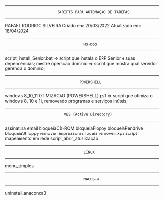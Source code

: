 -----------------------------------------------------------------------------------------
							SCRIPTS PARA AUTOMAÇAO DE TAREFAS
-----------------------------------------------------------------------------------------

RAFAEL RODRIGO SILVEIRA
Criado em: 20/03/2022
Atualizado em: 18/04/2024

-----------------------------------------------------------------------------------------
										MS-DOS
-----------------------------------------------------------------------------------------
script_install_Senior.bat => script que instala o ERP Senior e suas dependências;
mestre operacao dominio => script que mostra qual servidor gerencia o dominio;



-----------------------------------------------------------------------------------------
									  POWERSHELL
-----------------------------------------------------------------------------------------

windows 8_10_11 OTIMIZACAO (POWERSHELL).ps1 => script que otimiza o windows 8, 10 e 11, 
removendo programas e serviços inúteis;



-----------------------------------------------------------------------------------------
							   VBS (Active Directory)
-----------------------------------------------------------------------------------------
assinatura email
bloqueiaCD-ROM
bloqueiaFloppy
bloqueiaPendrive
bloqueiaSFloppy
remover_impressoras_locais
remover_xps
script mapeamento em rede
script_abrir_atualização

-----------------------------------------------------------------------------------------
										LINUX
-----------------------------------------------------------------------------------------
menu_simples



-----------------------------------------------------------------------------------------
									    MACOS-X
-----------------------------------------------------------------------------------------
uninstall_anaconda3